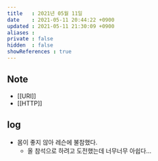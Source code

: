 ```yaml
---
title   : 2021년 05월 11일 
date    : 2021-05-11 20:44:22 +0900
updated : 2021-05-11 21:30:09 +0900
aliases : 
private : false
hidden  : false
showReferences : true
---
```

## Note
- [[URI]] 
- [[HTTP]]

## log
- 몸이 좋지 않아 레슨에 불참했다.
	- 올 참석으로 하려고 도전했는데 너무너무 아쉽다... 

